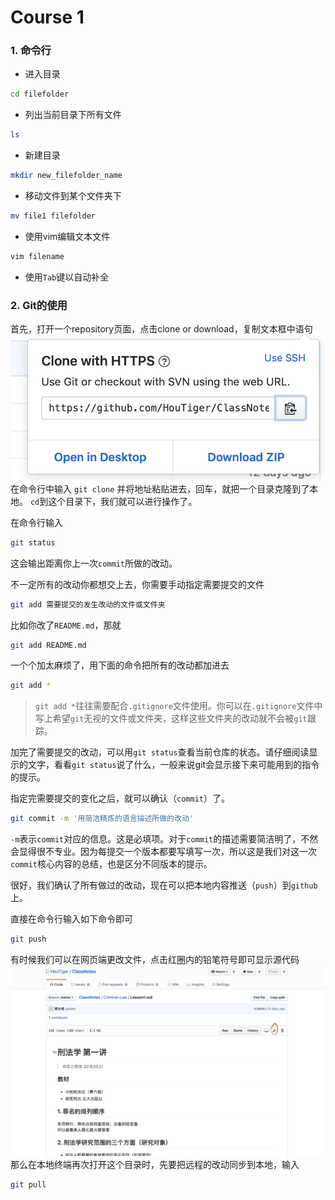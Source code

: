 # Course 1
### 1. 命令行
* 进入目录  
```bash
cd filefolder
```
* 列出当前目录下所有文件   
```bash
ls
```  
* 新建目录   
```bash
mkdir new_filefolder_name
```  
* 移动文件到某个文件夹下  
```bash
mv file1 filefolder
```   
* 使用vim编辑文本文件  
```bash
vim filename
``` 
* 使用`Tab`键以自动补全
### 2. Git的使用

首先，打开一个repository页面，点击clone or download，复制文本框中语句
![](./img/image1.png)  
在命令行中输入
`git clone` 并将地址粘贴进去，回车，就把一个目录克隆到了本地。
`cd`到这个目录下，我们就可以进行操作了。

在命令行输入
```bash
git status
```

这会输出距离你上一次`commit`所做的改动。

不一定所有的改动你都想交上去，你需要手动指定需要提交的文件

```bash
git add 需要提交的发生改动的文件或文件夹
```

比如你改了`README.md`，那就

```bash
git add README.md
```

一个个加太麻烦了，用下面的命令把所有的改动都加进去

```bash
git add *
```

> `git add *`往往需要配合`.gitignore`文件使用。你可以在`.gitignore`文件中写上希望`git`无视的文件或文件夹，这样这些文件夹的改动就不会被`git`跟踪。

加完了需要提交的改动，可以用`git status`查看当前仓库的状态。请仔细阅读显示的文字，看看`git status`说了什么，一般来说git会显示接下来可能用到的指令的提示。

指定完需要提交的变化之后，就可以确认（`commit`）了。

```bash
git commit -m '用简洁精炼的语言描述所做的改动'
```

`-m`表示`commit`对应的信息。这是必填项。对于`commit`的描述需要简洁明了，不然会显得很不专业。因为每提交一个版本都要写填写一次，所以这是我们对这一次`commit`核心内容的总结，也是区分不同版本的提示。

很好，我们确认了所有做过的改动，现在可以把本地内容推送（`push`）到`github`上。

直接在命令行输入如下命令即可

```bash
git push
```
有时候我们可以在网页端更改文件，点击红圈内的铅笔符号即可显示源代码
![](./img/image2.png)
那么在本地终端再次打开这个目录时，先要把远程的改动同步到本地，输入
```bash
git pull
```

